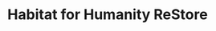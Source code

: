 ---
title: "Habitat for Humanity ReStore"
url: /dartmouth/habitat-for-humanity-restore/
shop: charity
---